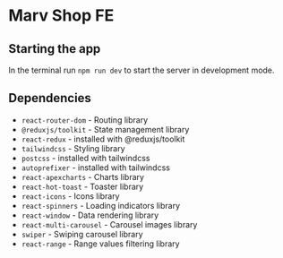 # Marv Shop FE

## Starting the app

In the terminal run `npm run dev` to start the server in development mode.

## Dependencies

- `react-router-dom` - Routing library
- `@reduxjs/toolkit` - State management library
- `react-redux` - installed with @reduxjs/toolkit
- `tailwindcss` - Styling library
- `postcss` - installed with tailwindcss
- `autoprefixer` - installed with tailwindcss
- `react-apexcharts` - Charts library
- `react-hot-toast` - Toaster library
- `react-icons` - Icons library
- `react-spinners` - Loading indicators library
- `react-window` - Data rendering library
- `react-multi-carousel` - Carousel images library
- `swiper` - Swiping carousel library
- `react-range` - Range values filtering library
